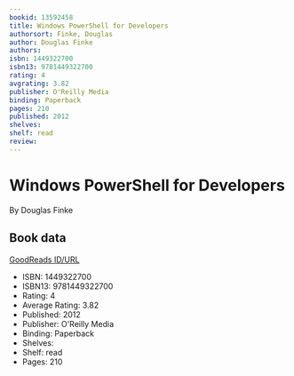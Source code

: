 ```yaml
---
bookid: 13592458
title: Windows PowerShell for Developers
authorsort: Finke, Douglas
author: Douglas Finke
authors: 
isbn: 1449322700
isbn13: 9781449322700
rating: 4
avgrating: 3.82
publisher: O'Reilly Media
binding: Paperback
pages: 210
published: 2012
shelves: 
shelf: read
review: 
---
```


# Windows PowerShell for Developers

By Douglas Finke

## Book data

[GoodReads ID/URL](https://www.goodreads.com/book/show/13592458)

- ISBN: 1449322700
- ISBN13: 9781449322700
- Rating: 4
- Average Rating: 3.82
- Published: 2012
- Publisher: O'Reilly Media
- Binding: Paperback
- Shelves: 
- Shelf: read
- Pages: 210

